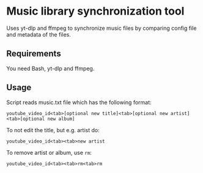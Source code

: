 # Music library synchronization tool
Uses yt-dlp and ffmpeg to synchronize music files by comparing config file and metadata of the files.

## Requirements
You need Bash, yt-dlp and ffmpeg.

## Usage
Script reads music.txt file which has the following format:
```
youtube_video_id<tab>[optional new title]<tab>[optional new artist]<tab>[optional new album]
```
To not edit the title, but e.g. artist do:
```
youtube_video_id<tab><tab>new artist
```
To remove artist or album, use `rm`:
```
youtube_video_id<tab><tab>rm<tab>rm
```